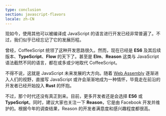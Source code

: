 ```yaml
---
type: conclusion
section: javascript-flavors
locale: zh-CN
---
```

现如今，使用其他可以被编译成 JavaScript 的语言进行开发已经非常普遍了。不过，我们似乎已经忘记了它的发展历程。

曾经，CoffeeScript 统领了这种开发思路很久。然而，现在已经是 **ES6** 及其后续版本、**TypeScript**、**Flow** 的天下了。甚至是 **Elm**、**Reason** 这类与 JavaScript 语法截然不同的语言，都在或多或少地取代 CoffeeScript。 

不得不说，这就是 JavaScript 未来发展的大方向。随着 [Web Assembly](https://webassembly.org/) 逐渐进入人们的视野，直接写 JavaScript 或许会渐渐地成为一种情怀，毕竟走在前沿的开发者已经开始投入 **Rust** 的怀抱。

不过，那个时代还没有真正到来。目前，更多开发者还是会选择 **ES6** 或 **TypeScript**。同时，建议大家也关注一下 **Reason**，它是由 Facebook 开发并维护的。根据今年的调查结果，Reason 的开发者满意度和感兴趣程度都很高。
